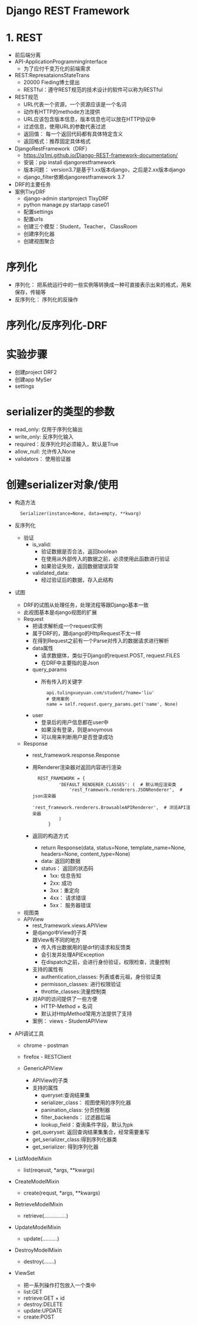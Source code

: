 # Django REST Framework
# 1. REST
- 前后端分离
- API-ApplicationProgrammingInterface
    - 为了应付千变万化的前端需求
- REST:RepresataionsStateTrans
    - 20000 Fieding博士提出
    - RESTful：遵守REST规范的技术设计的软件可以称为RESTful
- REST规范
    - URL代表一个资源，一个资源应该是一个名词
    - 动作有HTTP的methode方法提供
    - URL应该包含版本信息，版本信息也可以放在HTTP协议中
    - 过滤信息，使用URL的参数代表过滤
    - 返回值： 每一个返回代码都有具体特定含义
    - 返回格式：推荐固定具体格式
- DjangoRestFramework（DRF）
    -  https://q1mi.github.io/Django-REST-framework-documentation/
    - 安装：pip install djangorestframework
    - 版本问题： version3.7是基于1.xx版本django，之后是2.xx版本django
    - django_filter依赖djangorestframework 3.7 
- DRF的主要任务
- 案例TlxyDRF
    - django-admin startproject TlxyDRF
    - python manage.py startapp case01
    - 配置settings
    - 配置urls    
    - 创建三个模型：Student，Teacher， ClassRoom
    - 创建序列化器
    - 创建视图聚合


# 序列化
- 序列化： 把系统运行中的一些实例等转换成一种可直接表示出来的格式，用来保存，传输等
- 反序列化： 序列化的反操作
# 序列化/反序列化-DRF

# 实验步骤
- 创建project DRF2
- 创建app  MySer
- settings
# serializer的类型的参数
- read_only: 仅用于序列化输出
- write_only: 反序列化输入
- required：反序列化时必须输入，默认是True
- allow_null: 允许传入None
- validators： 使用验证器
#  创建serializer对象/使用
- 构造方法
    
        Serializer(instance=None, data=empty, **kwarg)
        
- 反序列化
    - 验证
        - is_valid:
            - 验证数据是否合法，返回boolean
            - 在使用从外部传入的数据之前，必须使用此函数进行验证
            - 如果验证失败，返回数据错误异常
        - validated_data:
            - 经过验证后的数据，存入此结构
- 试图
   - DRF的试图从处理任务，处理流程等跟Django基本一致
   - 此视图基本是django视图的扩展  
   - Request
        - 把请求解析成一个request实例 
        - 属于DRF的，跟django的HttpRequest不太一样
        - 在得到Request之前有一个Parse对传入的数据请求进行解析
        - data属性
            - 请求数据体，类似于Django的request.POST, request.FILES
            - 在DRF中主要指的是Json
        - query_params
            - 所有传入的关键字
            
            
                    api.tulingxueyuan.com/student/?name='liu'
                    # 使用案例
                    name = self.request.query_params.get('name', None)
                    
        - user
            - 登录后的用户信息都在user中
            - 如果没有登录，则是anoymous
            - 可以用来判断用户是否登录成功
   - Response
        - rest_framework.response.Response
        - 用Renderer渲染器对返回内容进行渲染
        
        
                REST_FRAMEWORK = {
                        'DEFAULT_RENDERER_CLASSES': (  # 默认响应渲染类
                            'rest_framework.renderers.JSONRenderer',  # json渲染器
                            'rest_framework.renderers.BrowsableAPIRenderer',  # 浏览API渲染器
                        )
                    }
        - 返回的构造方式
            -  return Response(data, status=None, template_name=None, headers=None, content_type=None)
            - data: 返回的数据
            - status： 返回的状态码
                - 1xx: 信息告知
                - 2xx: 成功
                - 3xx：重定向
                - 4xx： 请求错误
                - 5xx： 服务器错误
   - 视图类
   - APIView
        - rest_framework.views.APIView
        - 是django中View的子类
        - 跟View有不同的地方
            - 传入传出数据用的是drf的请求和反馈类
            - 会引发并处理APIException
            - 在dispatch之前，会进行身份验证，权限检查，流量控制
        - 支持的属性有
            - authentication_classes: 列表或者元祖，身份验证类   
            - permisson_classes: 进行权限验证
            - throttle_classes:流量控制类
        - 对API的访问提供了一些方便
            - HTTP-Method + 名词
            - 默认对HttpMethod常用方法提供了支持
        - 案例： views - StudentAPIView    
         
- API调试工具
    - chrome - postman
    - firefox - RESTClient 
    
    - GenericAPIView
        - APIView的子类
        - 支持的属性
            - queryset:查询结果集
            - serializer_class： 视图使用的序列化器
            - panination_class: 分页控制器
            - filter_backends： 过滤器后端
            - lookup_field：查询条件字段，默认为pk
        - get_queryset: 返回查询结果集集合，经常需要重写
        - get_serializer_class:得到序列化器类
        - get_serializer: 得到序列化器
- ListModelMixin
    - list(reqeust, *args, **kwargs)  
- CreateModelMixin
    - create(requst, *args, **kwargs)    
- RetrieveModelMixin
    - retrieve(...............)  
- UpdateModelMixin
    - update(..........)
- DestroyModelMixin
    - destroy(.......)
    
- ViewSet
    - 把一系列操作打包放入一个类中
    - list:GET
    - retrieve:GET + id
    - destroy:DELETE
    - update:UPDATE
    - create:POST
    
    